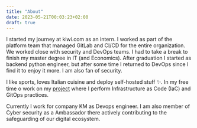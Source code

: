 ```yaml
---
title: "About"
date: 2023-05-21T00:03:23+02:00
draft: true
---
```


I started my journey at kiwi.com as an intern. I worked as part of the platform team that managed GitLab and CI/CD for the entire organization. We worked close with security and DevOps teams. I had to take a break to finish my master degree in IT (and Economics). After graduation I started as backend python engineer, but after some time I returned to DevOps since I find it to enjoy it more. I am also fan of security.

I like sports, loves Italian cuisine and deploy self-hosted stuff ✨. In my free time o work on my [project](https://github.com/axeII/home-ops) where I perform Infrastructure as Code (IaC) and GitOps practices.

Currently I work for company KM as Devops engineer. I am also member of Cyber security as a Ambassador there actively contributing to the safeguarding of our digital ecosystem.
